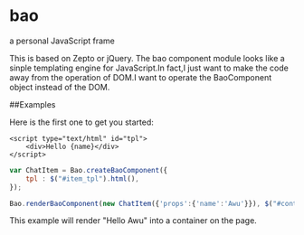 # bao
a personal JavaScript frame

This is based on Zepto or jQuery.
The bao component module looks like a sinple templating engine for JavaScript.In fact,I just want to make the code away from the operation of DOM.I want to operate the BaoComponent object instead of the DOM.

##Examples

Here is the first one to get you started:

```tpl
<script type="text/html" id="tpl">
    <div>Hello {name}</div>
</script>
```

```js
var ChatItem = Bao.createBaoComponent({
    tpl : $("#item_tpl").html(),
});

Bao.renderBaoComponent(new ChatItem({'props':{'name':'Awu'}}), $("#container"));
```

This example will render "Hello Awu" into a container on the page.
